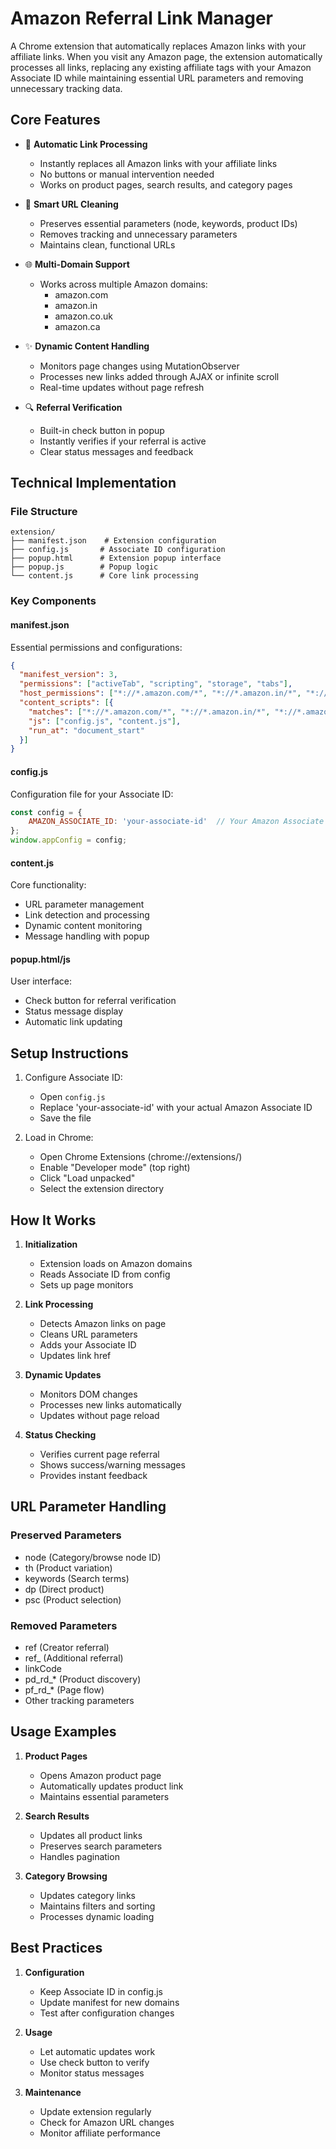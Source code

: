 # Amazon Referral Link Manager

A Chrome extension that automatically replaces Amazon links with your affiliate links. When you visit any Amazon page, the extension automatically processes all links, replacing any existing affiliate tags with your Amazon Associate ID while maintaining essential URL parameters and removing unnecessary tracking data.

## Core Features

- 🔄 **Automatic Link Processing**
  - Instantly replaces all Amazon links with your affiliate links
  - No buttons or manual intervention needed
  - Works on product pages, search results, and category pages

- 🧹 **Smart URL Cleaning**
  - Preserves essential parameters (node, keywords, product IDs)
  - Removes tracking and unnecessary parameters
  - Maintains clean, functional URLs

- 🌐 **Multi-Domain Support**
  - Works across multiple Amazon domains:
    - amazon.com
    - amazon.in
    - amazon.co.uk
    - amazon.ca

- ✨ **Dynamic Content Handling**
  - Monitors page changes using MutationObserver
  - Processes new links added through AJAX or infinite scroll
  - Real-time updates without page refresh

- 🔍 **Referral Verification**
  - Built-in check button in popup
  - Instantly verifies if your referral is active
  - Clear status messages and feedback

## Technical Implementation

### File Structure
```
extension/
├── manifest.json    # Extension configuration
├── config.js       # Associate ID configuration
├── popup.html      # Extension popup interface
├── popup.js        # Popup logic
└── content.js      # Core link processing
```

### Key Components

#### manifest.json
Essential permissions and configurations:
```json
{
  "manifest_version": 3,
  "permissions": ["activeTab", "scripting", "storage", "tabs"],
  "host_permissions": ["*://*.amazon.com/*", "*://*.amazon.in/*", "*://*.amazon.co.uk/*", "*://*.amazon.ca/*"],
  "content_scripts": [{
    "matches": ["*://*.amazon.com/*", "*://*.amazon.in/*", "*://*.amazon.co.uk/*", "*://*.amazon.ca/*"],
    "js": ["config.js", "content.js"],
    "run_at": "document_start"
  }]
}
```

#### config.js
Configuration file for your Associate ID:
```javascript
const config = {
    AMAZON_ASSOCIATE_ID: 'your-associate-id'  // Your Amazon Associate ID
};
window.appConfig = config;
```

#### content.js
Core functionality:
- URL parameter management
- Link detection and processing
- Dynamic content monitoring
- Message handling with popup

#### popup.html/js
User interface:
- Check button for referral verification
- Status message display
- Automatic link updating

## Setup Instructions

1. Configure Associate ID:
   - Open `config.js`
   - Replace 'your-associate-id' with your actual Amazon Associate ID
   - Save the file

2. Load in Chrome:
   - Open Chrome Extensions (chrome://extensions/)
   - Enable "Developer mode" (top right)
   - Click "Load unpacked"
   - Select the extension directory

## How It Works

1. **Initialization**
   - Extension loads on Amazon domains
   - Reads Associate ID from config
   - Sets up page monitors

2. **Link Processing**
   - Detects Amazon links on page
   - Cleans URL parameters
   - Adds your Associate ID
   - Updates link href

3. **Dynamic Updates**
   - Monitors DOM changes
   - Processes new links automatically
   - Updates without page reload

4. **Status Checking**
   - Verifies current page referral
   - Shows success/warning messages
   - Provides instant feedback

## URL Parameter Handling

### Preserved Parameters
- node (Category/browse node ID)
- th (Product variation)
- keywords (Search terms)
- dp (Direct product)
- psc (Product selection)

### Removed Parameters
- ref (Creator referral)
- ref_ (Additional referral)
- linkCode
- pd_rd_* (Product discovery)
- pf_rd_* (Page flow)
- Other tracking parameters

## Usage Examples

1. **Product Pages**
   - Opens Amazon product page
   - Automatically updates product link
   - Maintains essential parameters

2. **Search Results**
   - Updates all product links
   - Preserves search parameters
   - Handles pagination

3. **Category Browsing**
   - Updates category links
   - Maintains filters and sorting
   - Processes dynamic loading

## Best Practices

1. **Configuration**
   - Keep Associate ID in config.js
   - Update manifest for new domains
   - Test after configuration changes

2. **Usage**
   - Let automatic updates work
   - Use check button to verify
   - Monitor status messages

3. **Maintenance**
   - Update extension regularly
   - Check for Amazon URL changes
   - Monitor affiliate performance
